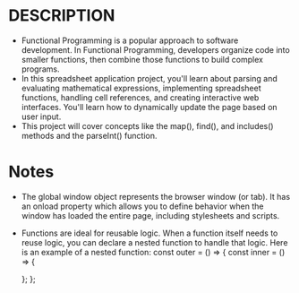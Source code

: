 # DESCRIPTION

- Functional Programming is a popular approach to software development. In Functional Programming, developers organize code into smaller functions, then combine those functions to build complex programs.
- In this spreadsheet application project, you'll learn about parsing and evaluating mathematical expressions, implementing spreadsheet functions, handling cell references, and creating interactive web interfaces. You'll learn how to dynamically update the page based on user input.
- This project will cover concepts like the map(), find(), and includes() methods and the parseInt() function.

# Notes

- The global window object represents the browser window (or tab). It has an onload property which allows you to define behavior when the window has loaded the entire page, including stylesheets and scripts.
- Functions are ideal for reusable logic. When a function itself needs to reuse logic, you can declare a nested function to handle that logic. Here is an example of a nested function:
  const outer = () => {
  const inner = () => {

  };
  };
